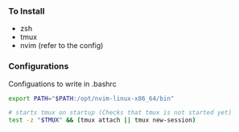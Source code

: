 ### To Install

- zsh
- tmux
- nvim (refer to the config)

### Configurations

Configuations to write in .bashrc
```bash
export PATH="$PATH:/opt/nvim-linux-x86_64/bin"

# starts tmux on startup (Checks that tmux is not started yet)
test -z "$TMUX" && (tmux attach || tmux new-session)
```
